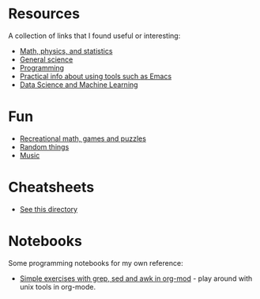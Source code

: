 # Resources

A collection of links that I found useful or interesting:

- [Math, physics, and statistics](math.md)
- [General science](science.md)
- [Programming](programming.md)
- [Practical info about using tools such as Emacs](computer_stuff.md)
- [Data Science and Machine Learning](data_science.md)

# Fun
- [Recreational math, games and puzzles](recreational_math.md)
- [Random things](misc.md)
- [Music](music.md)

# Cheatsheets 
- [See this directory](cheatsheets/)

# Notebooks

Some programming notebooks for my own reference:

- [Simple exercises with grep, sed and awk in org-mod](notes/shell_regexp.org) - play around with unix tools in org-mode.

